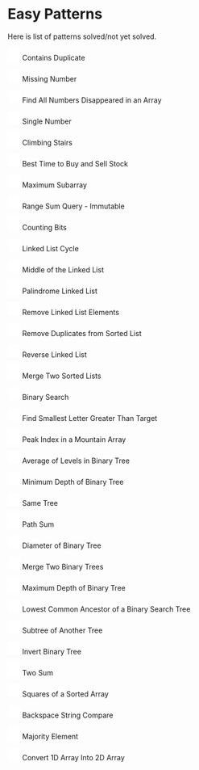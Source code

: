 # Easy Patterns

Here is list of patterns solved/not yet solved.

![solved](/Assets/Pictures/mark.png "solved") Contains Duplicate
 
![solved](/Assets/Pictures/mark.png "solved") Missing Number
 
![solved](/Assets/Pictures/mark.png "solved") Find All Numbers Disappeared in an Array
 
![solved](/Assets/Pictures/mark.png "solved") Single Number
 
![solved](/Assets/Pictures/mark.png "solved") Climbing Stairs
 
![solved](/Assets/Pictures/mark.png "solved") Best Time to Buy and Sell Stock
 
![solved](/Assets/Pictures/mark.png "solved") Maximum Subarray
 
![solved](/Assets/Pictures/mark.png "solved") Range Sum Query - Immutable
 
![solved](/Assets/Pictures/mark.png "solved") Counting Bits
 
![solved](/Assets/Pictures/mark.png "solved") Linked List Cycle
 
![solved](/Assets/Pictures/mark.png "solved") Middle of the Linked List
 
![solved](/Assets/Pictures/mark.png "solved") Palindrome Linked List
 
![solved](/Assets/Pictures/mark.png "solved") Remove Linked List Elements
 
![solved](/Assets/Pictures/mark.png "solved") Remove Duplicates from Sorted List
 
![solved](/Assets/Pictures/mark.png "solved") Reverse Linked List
 
![not yet solved](/Assets/Pictures/unmark.png "not yet solved") Merge Two Sorted Lists
 
![not yet solved](/Assets/Pictures/unmark.png "not yet solved") Binary Search
 
![not yet solved](/Assets/Pictures/unmark.png "not yet solved") Find Smallest Letter Greater Than Target
 
![not yet solved](/Assets/Pictures/unmark.png "not yet solved") Peak Index in a Mountain Array
 
![not yet solved](/Assets/Pictures/unmark.png "not yet solved") Average of Levels in Binary Tree
 
![not yet solved](/Assets/Pictures/unmark.png "not yet solved") Minimum Depth of Binary Tree
 
![not yet solved](/Assets/Pictures/unmark.png "not yet solved") Same Tree
 
![not yet solved](/Assets/Pictures/unmark.png "not yet solved") Path Sum
 
![not yet solved](/Assets/Pictures/unmark.png "not yet solved") Diameter of Binary Tree
 
![not yet solved](/Assets/Pictures/unmark.png "not yet solved") Merge Two Binary Trees
 
![not yet solved](/Assets/Pictures/unmark.png "not yet solved") Maximum Depth of Binary Tree
 
![not yet solved](/Assets/Pictures/unmark.png "not yet solved") Lowest Common Ancestor of a Binary Search Tree
 
![not yet solved](/Assets/Pictures/unmark.png "not yet solved") Subtree of Another Tree
 
![not yet solved](/Assets/Pictures/unmark.png "not yet solved") Invert Binary Tree
 
![solved](/Assets/Pictures/mark.png "solved") Two Sum 
 
![not yet solved](/Assets/Pictures/unmark.png "not yet solved") Squares of a Sorted Array
 
![not yet solved](/Assets/Pictures/unmark.png "not yet solved") Backspace String Compare
 
![not yet solved](/Assets/Pictures/unmark.png "not yet solved") Majority Element
 
![not yet solved](/Assets/Pictures/unmark.png "not yet solved") Convert 1D Array Into 2D Array